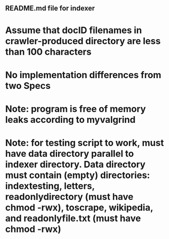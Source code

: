 ## README.md file for indexer

# Assume that docID filenames in crawler-produced directory are less than 100 characters

# No implementation differences from two Specs

# Note: program is free of memory leaks according to myvalgrind
# Note: for testing script to work, must have data directory parallel to indexer directory. Data directory must contain (empty) directories: indextesting, letters, readonlydirectory (must have chmod -rwx), toscrape, wikipedia, and readonlyfile.txt (must have chmod -rwx)